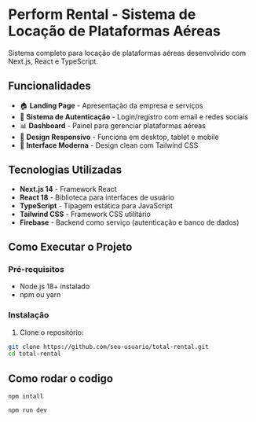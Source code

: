 # Perform Rental - Sistema de Locação de Plataformas Aéreas

Sistema completo para locação de plataformas aéreas desenvolvido com Next.js, React e TypeScript.

## Funcionalidades

- 🏠 **Landing Page** - Apresentação da empresa e serviços
- 🔐 **Sistema de Autenticação** - Login/registro com email e redes sociais
- 📊 **Dashboard** - Painel para gerenciar plataformas aéreas
- 📱 **Design Responsivo** - Funciona em desktop, tablet e mobile
- 🎨 **Interface Moderna** - Design clean com Tailwind CSS

## Tecnologias Utilizadas

- **Next.js 14** - Framework React
- **React 18** - Biblioteca para interfaces de usuário
- **TypeScript** - Tipagem estática para JavaScript
- **Tailwind CSS** - Framework CSS utilitário
- **Firebase** - Backend como serviço (autenticação e banco de dados)

## Como Executar o Projeto

### Pré-requisitos

- Node.js 18+ instalado
- npm ou yarn

### Instalação

1. Clone o repositório:
```bash
git clone https://github.com/seu-usuario/total-rental.git
cd total-rental
```

## Como rodar o codigo 
```
npm intall
```
```
npm run dev
```



